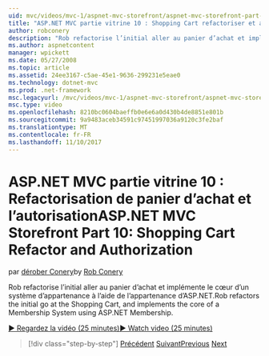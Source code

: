 ```yaml
---
uid: mvc/videos/mvc-1/aspnet-mvc-storefront/aspnet-mvc-storefront-part-10-shopping-cart-refactor-and-authorization
title: "ASP.NET MVC partie vitrine 10 : Shopping Cart refactoriser et autorisation | Documents Microsoft"
author: robconery
description: "Rob refactorise l’initial aller au panier d’achat et implémente le cœur d’un système d’appartenance à l’aide de l’appartenance d’ASP.NET."
ms.author: aspnetcontent
manager: wpickett
ms.date: 05/27/2008
ms.topic: article
ms.assetid: 24ee3167-c5ae-45e1-9636-299231e5eae0
ms.technology: dotnet-mvc
ms.prod: .net-framework
msc.legacyurl: /mvc/videos/mvc-1/aspnet-mvc-storefront/aspnet-mvc-storefront-part-10-shopping-cart-refactor-and-authorization
msc.type: video
ms.openlocfilehash: 8210bc0604baeffb0e6e6a0d430b4de8851e801b
ms.sourcegitcommit: 9a9483aceb34591c97451997036a9120c3fe2baf
ms.translationtype: MT
ms.contentlocale: fr-FR
ms.lasthandoff: 11/10/2017
---
```

<a name="aspnet-mvc-storefront-part-10-shopping-cart-refactor-and-authorization"></a><span data-ttu-id="5d733-103">ASP.NET MVC partie vitrine 10 : Refactorisation de panier d’achat et l’autorisation</span><span class="sxs-lookup"><span data-stu-id="5d733-103">ASP.NET MVC Storefront Part 10: Shopping Cart Refactor and Authorization</span></span>
====================
<span data-ttu-id="5d733-104">par [dérober Conery](https://github.com/robconery)</span><span class="sxs-lookup"><span data-stu-id="5d733-104">by [Rob Conery](https://github.com/robconery)</span></span>

<span data-ttu-id="5d733-105">Rob refactorise l’initial aller au panier d’achat et implémente le cœur d’un système d’appartenance à l’aide de l’appartenance d’ASP.NET.</span><span class="sxs-lookup"><span data-stu-id="5d733-105">Rob refactors the initial go at the Shopping Cart, and implements the core of a Membership System using ASP.NET Membership.</span></span>

[<span data-ttu-id="5d733-106">&#9654; Regardez la vidéo (25 minutes)</span><span class="sxs-lookup"><span data-stu-id="5d733-106">&#9654; Watch video (25 minutes)</span></span>](https://channel9.msdn.com/Blogs/ASP-NET-Site-Videos/aspnet-mvc-storefront-part-10-shopping-cart-refactor-and-authorization)

>[!div class="step-by-step"]
<span data-ttu-id="5d733-107">[Précédent](aspnet-mvc-storefront-part-9-the-shopping-cart.md)
[Suivant](aspnet-mvc-storefront-part-11-hooking-up-the-shopping-cart-and-using-components.md)</span><span class="sxs-lookup"><span data-stu-id="5d733-107">[Previous](aspnet-mvc-storefront-part-9-the-shopping-cart.md)
[Next](aspnet-mvc-storefront-part-11-hooking-up-the-shopping-cart-and-using-components.md)</span></span>
